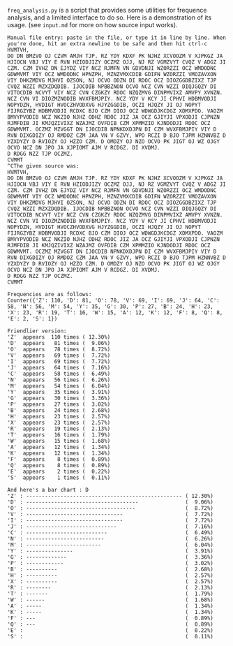 `freq_analysis.py` is a script that provides some utilities for frequence analysis, and a limited interface to do so. Here is a demonstration of its usage. (see `input.md` for more on how source input works).

    Manual file entry: paste in the file, or type it in line by line. When you're done, hit an extra newline to be safe and then hit ctrl-c 
    HVMTVH,
    DO DN BMZVO OJ CZVM AMJH TJP. RZ YDY KDXF PK NJHZ XCVOOZM V XJPKGZ JA HJIOCN VBJ VIY E RVN HZIODJIZY OCZMZ OJJ, NJ RZ VGMZVYT CVQZ V ADGZ JI CZM. CZM IVHZ DN EJYDZ VIY NCZ RJMFN VN GDVDNJI WZORZZI OCZ WMDODNC GDWMVMT VIY OCZ WMDODNC HPNZPH, MZNZVMXCDIB GDIFN WZORZZI VMOZAVXON VIY DHKZMDVG MJHVI OZSON, NJ OCVO ODZN DI RDOC OCZ DIOZGGDBZIXZ TJP CVQZ WZZI MZXZDQDIB. IJOCDIB NPBBZNON OCVO NCZ CVN WZZI DIQJGQZY DI VITOCDIB NCVYT VIY NCZ CVN CZGKZY RDOC NZQZMVG DINPMVIXZ AMVPY XVNZN. NCZ CVN VI DIOZMZNODIB WVXFBMJPIY. NCZ YDY V KCY JI CPHVI HDBMVODJI NOPYDZN, HVDIGT HVOCZHVODXVG HJYZGGDIB, OCZI HJQZY JI OJ NOPYT FIJRGZYBZ HDBMVODJI RCDXC BJO CZM DIOJ OCZ WDWGDJKCDGZ XDMXPDO. VAOZM BMVYPVODIB NCZ NKZIO NJHZ ODHZ RDOC JIZ JA OCZ GJIYJI VPXODJI CJPNZN RJMFDIB JI KMJQZIVIXZ WZAJMZ OVFDIB CZM XPMMZIO KJNDODJI RDOC OCZ GDWMVMT. OCZMZ MZVGGT DN IJOCDIB NPNKDXDJPN DI CZM WVXFBMJPIY VIY D RVN DIXGDIZY OJ RMDOZ CZM JAA VN V GZVY, WPO RCZI D BJO TJPM HZNNVBZ D YZXDYZY D RVIOZY OJ HZZO CZM. D OMDZY OJ NZO OCVO PK JIGT OJ WZ OJGY OCVO NCZ DN JPO JA XJPIOMT AJM V RCDGZ. DI XVDMJ.
    D RDGG NZZ TJP OCZMZ.
    CVMMT
    ^CThe given source was:
    HVMTVH,
    DO DN BMZVO OJ CZVM AMJH TJP. RZ YDY KDXF PK NJHZ XCVOOZM V XJPKGZ JA HJIOCN VBJ VIY E RVN HZIODJIZY OCZMZ OJJ, NJ RZ VGMZVYT CVQZ V ADGZ JI CZM. CZM IVHZ DN EJYDZ VIY NCZ RJMFN VN GDVDNJI WZORZZI OCZ WMDODNC GDWMVMT VIY OCZ WMDODNC HPNZPH, MZNZVMXCDIB GDIFN WZORZZI VMOZAVXON VIY DHKZMDVG MJHVI OZSON, NJ OCVO ODZN DI RDOC OCZ DIOZGGDBZIXZ TJP CVQZ WZZI MZXZDQDIB. IJOCDIB NPBBZNON OCVO NCZ CVN WZZI DIQJGQZY DI VITOCDIB NCVYT VIY NCZ CVN CZGKZY RDOC NZQZMVG DINPMVIXZ AMVPY XVNZN. NCZ CVN VI DIOZMZNODIB WVXFBMJPIY. NCZ YDY V KCY JI CPHVI HDBMVODJI NOPYDZN, HVDIGT HVOCZHVODXVG HJYZGGDIB, OCZI HJQZY JI OJ NOPYT FIJRGZYBZ HDBMVODJI RCDXC BJO CZM DIOJ OCZ WDWGDJKCDGZ XDMXPDO. VAOZM BMVYPVODIB NCZ NKZIO NJHZ ODHZ RDOC JIZ JA OCZ GJIYJI VPXODJI CJPNZN RJMFDIB JI KMJQZIVIXZ WZAJMZ OVFDIB CZM XPMMZIO KJNDODJI RDOC OCZ GDWMVMT. OCZMZ MZVGGT DN IJOCDIB NPNKDXDJPN DI CZM WVXFBMJPIY VIY D RVN DIXGDIZY OJ RMDOZ CZM JAA VN V GZVY, WPO RCZI D BJO TJPM HZNNVBZ D YZXDYZY D RVIOZY OJ HZZO CZM. D OMDZY OJ NZO OCVO PK JIGT OJ WZ OJGY OCVO NCZ DN JPO JA XJPIOMT AJM V RCDGZ. DI XVDMJ.
    D RDGG NZZ TJP OCZMZ.
    CVMMT

    Frequencies are as follows:
    Counter({'Z': 110, 'D': 81, 'O': 78, 'V': 69, 'I': 69, 'J': 64, 'C': 58, 'N': 56, 'M': 54, 'Y': 35, 'G': 30, 'P': 27, 'B': 24, 'H': 23, 'X': 23, 'R': 19, 'T': 16, 'W': 15, 'A': 12, 'K': 12, 'F': 8, 'Q': 8, 'E': 2, 'S': 1})

    Friendlier version:
    'Z'  appears  110 times ( 12.30%)
    'D'  appears   81 times (  9.06%)
    'O'  appears   78 times (  8.72%)
    'V'  appears   69 times (  7.72%)
    'I'  appears   69 times (  7.72%)
    'J'  appears   64 times (  7.16%)
    'C'  appears   58 times (  6.49%)
    'N'  appears   56 times (  6.26%)
    'M'  appears   54 times (  6.04%)
    'Y'  appears   35 times (  3.91%)
    'G'  appears   30 times (  3.36%)
    'P'  appears   27 times (  3.02%)
    'B'  appears   24 times (  2.68%)
    'H'  appears   23 times (  2.57%)
    'X'  appears   23 times (  2.57%)
    'R'  appears   19 times (  2.13%)
    'T'  appears   16 times (  1.79%)
    'W'  appears   15 times (  1.68%)
    'A'  appears   12 times (  1.34%)
    'K'  appears   12 times (  1.34%)
    'F'  appears    8 times (  0.89%)
    'Q'  appears    8 times (  0.89%)
    'E'  appears    2 times (  0.22%)
    'S'  appears    1 times (  0.11%)

    And here's a bar chart : D
    'Z' : -------------------------------------------------- ( 12.30%)
    'D' : ------------------------------------               (  9.06%)
    'O' : -----------------------------------                (  8.72%)
    'V' : -------------------------------                    (  7.72%)
    'I' : -------------------------------                    (  7.72%)
    'J' : -----------------------------                      (  7.16%)
    'C' : --------------------------                         (  6.49%)
    'N' : -------------------------                          (  6.26%)
    'M' : ------------------------                           (  6.04%)
    'Y' : ---------------                                    (  3.91%)
    'G' : -------------                                      (  3.36%)
    'P' : ------------                                       (  3.02%)
    'B' : ----------                                         (  2.68%)
    'H' : ----------                                         (  2.57%)
    'X' : ----------                                         (  2.57%)
    'R' : --------                                           (  2.13%)
    'T' : -------                                            (  1.79%)
    'W' : ------                                             (  1.68%)
    'A' : -----                                              (  1.34%)
    'K' : -----                                              (  1.34%)
    'F' : ---                                                (  0.89%)
    'Q' : ---                                                (  0.89%)
    'E' :                                                    (  0.22%)
    'S' :                                                    (  0.11%)
